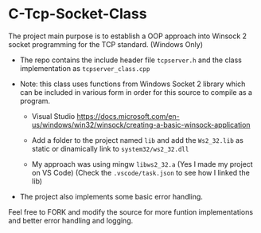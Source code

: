 # C-Tcp-Socket-Class
The project main purpose is to establish a OOP approach into Winsock 2 socket programming for the TCP standard. (Windows Only)

* The repo contains the include header file ``tcpserver.h`` and the class implementation as ``tcpserver_class.cpp``

* Note: this class uses functions from Windows Socket 2 library which can be included in various form in order for this source to compile as a program.
    
    * Visual Studio https://docs.microsoft.com/en-us/windows/win32/winsock/creating-a-basic-winsock-application

    * Add a folder to the project named ``lib`` and add the ``Ws2_32.lib`` as static or dinamically link to ``system32/ws2_32.dll``

    * My approach was using mingw ``libws2_32.a`` (Yes I made my project on VS Code) (Check the ``.vscode/task.json`` to see how I linked the lib)

* The project also implements some basic error handling. 

Feel free to FORK and modify the source for more funtion implementations and better error handling and logging.